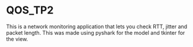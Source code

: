 # QOS_TP2

This is a network monitoring application that lets you check RTT, jitter and packet length.
This was made using pyshark for the model and tkinter for the view.
